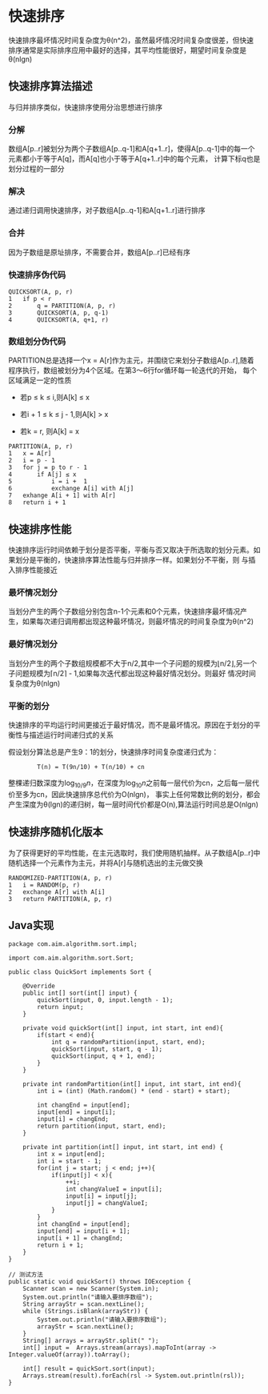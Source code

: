 # 快速排序
快速排序最坏情况时间复杂度为θ(n^2)，虽然最坏情况时间复杂度很差，但快速排序通常是实际排序应用中最好的选择，其平均性能很好，期望时间复杂度是
θ(nlgn)

## 快速排序算法描述
与归并排序类似，快速排序使用分治思想进行排序

### 分解
数组A[p..r]被划分为两个子数组A[p..q-1]和A[q+1..r]，使得A[p..q-1]中的每一个元素都小于等于A[q]，而A[q]也小于等于A[q+1..r]中的每个元素，
计算下标q也是划分过程的一部分

### 解决
通过递归调用快速排序，对子数组A[p..q-1]和A[q+1..r]进行排序

### 合并
因为子数组是原址排序，不需要合并，数组A[p..r]已经有序

### 快速排序伪代码
```
QUICKSORT(A, p, r)
1   if p < r
2       q = PARTITION(A, p, r)
3       QUICKSORT(A, p, q-1)
4       QUICKSORT(A, q+1, r)
```

### 数组划分伪代码
PARTITION总是选择一个x = A[r]作为主元，并围绕它来划分子数组A[p..r],随着程序执行，数组被划分为4个区域。在第3～6行for循环每一轮迭代的开始，
每个区域满足一定的性质

- 若p ≤ k ≤ i,则A[k] ≤ x

- 若i + 1 ≤ k ≤ j - 1,则A[k] > x

- 若k = r, 则A[k] = x

```
PARTITION(A, p, r)
1   x = A[r]
2   i = p - 1
3   for j = p to r - 1
4       if A[j] ≤ x
5           i = i +  1
6           exchange A[i] with A[j]
7   exhange A[i + 1] with A[r]
8   return i + 1
```

## 快速排序性能
快速排序运行时间依赖于划分是否平衡，平衡与否又取决于所选取的划分元素。如果划分是平衡的，快速排序算法性能与归并排序一样。如果划分不平衡，则
与插入排序性能接近

### 最坏情况划分
当划分产生的两个子数组分别包含n-1个元素和0个元素，快速排序最坏情况产生，如果每次递归调用都出现这种最坏情况，则最坏情况的时间复杂度为θ(n^2)

### 最好情况划分
当划分产生的两个子数组规模都不大于n/2,其中一个子问题的规模为⌊n/2⌋,另一个子问题规模为⌈n/2⌉ - 1,如果每次迭代都出现这种最好情况划分。则最好
情况时间复杂度为θ(nlgn)

### 平衡的划分
快速排序的平均运行时间更接近于最好情况，而不是最坏情况。原因在于划分的平衡性与描述运行时间递归式的关系

假设划分算法总是产生9：1的划分，快速排序时间复杂度递归式为：

            T(n) = T(9n/10) + T(n/10) + cn

整棵递归数深度为$\log_{10/9} {n}$，在深度为$\log_{10} {n}$之前每一层代价为cn，之后每一层代价至多为cn，因此快速排序总代价为O(nlgn)，
事实上任何常数比例的划分，都会产生深度为θ(lgn)的递归树，每一层时间代价都是O(n),算法运行时间总是O(nlgn)

## 快速排序随机化版本
为了获得更好的平均性能，在主元选取时，我们使用随机抽样。从子数组A[p..r]中随机选择一个元素作为主元，并将A[r]与随机选出的主元做交换
```
RANDOMIZED-PARTITION(A, p, r)
1   i = RANDOM(p, r)
2   exchange A[r] with A[i]
3   return PARTITION(A, p, r)
```

## Java实现
```
package com.aim.algorithm.sort.impl;

import com.aim.algorithm.sort.Sort;

public class QuickSort implements Sort {

    @Override
    public int[] sort(int[] input) {
        quickSort(input, 0, input.length - 1);
        return input;
    }

    private void quickSort(int[] input, int start, int end){
        if(start < end){
            int q = randomPartition(input, start, end);
            quickSort(input, start, q - 1);
            quickSort(input, q + 1, end);
        }
    }

    private int randomPartition(int[] input, int start, int end){
        int i = (int) (Math.random() * (end - start) + start);

        int changEnd = input[end];
        input[end] = input[i];
        input[i] = changEnd;
        return partition(input, start, end);
    }

    private int partition(int[] input, int start, int end) {
        int x = input[end];
        int i = start - 1;
        for(int j = start; j < end; j++){
            if(input[j] < x){
                ++i;
                int changValueI = input[i];
                input[i] = input[j];
                input[j] = changValueI;
            }
        }
        int changEnd = input[end];
        input[end] = input[i + 1];
        input[i + 1] = changEnd;
        return i + 1;
    }
}

// 测试方法
public static void quickSort() throws IOException {
    Scanner scan = new Scanner(System.in);
    System.out.println("请输入要排序数组");
    String arrayStr = scan.nextLine();
    while (Strings.isBlank(arrayStr)) {
        System.out.println("请输入要排序数组");
        arrayStr = scan.nextLine();
    }
    String[] arrays = arrayStr.split(" ");
    int[] input =  Arrays.stream(arrays).mapToInt(array -> Integer.valueOf(array)).toArray();

    int[] result = quickSort.sort(input);
    Arrays.stream(result).forEach(rsl -> System.out.println(rsl));
}
```



